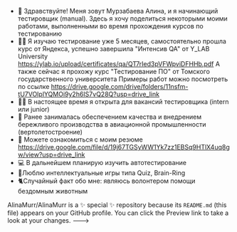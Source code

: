 - 👋 Здравствуйте! Меня зовут Мурзабаева Алина, и я начинающий тестировщик (manual). Здесь я хочу поделиться некоторыми моими работами, выполненными во время прохождения курсов по тестированию
- 🧑‍🎓 Я изучаю тестирование уже 5 месяцев, самостоятельно прошла курс от Яндекса,
    успешно завершила "Интенсив QA" от Y_LAB University https://ylab.io/upload/certificates/qa/QT7rIed3pVFWpviDFHHb.pdf
    А также сейчас я прохожу курс "Тестирование ПО" от Томского государственного университета
    Примеры работ можно посмотреть по ссылке https://drive.google.com/drive/folders/11nsfm-tU7VOIplYQMOi9y2h6IS7vQ28Q?usp=drive_link
- 👩‍💻 В настоящее время я открыта для вакансий тестировщика (intern или junior)
- 🚁 Ранее занималась обеспечением качества и внедрением бережливого производства в авиационной промышленности (вертолетостроение)
- 📃 Можете ознакомиться с моим резюме https://drive.google.com/file/d/19j67TGSyWW1Yk7zz1EBSq9HTlX4uq8gw/view?usp=drive_link
- 💻 В дальнейшем планирую изучить автотестирование
- 🧠Люблю интеллектуальные игры  типа Quiz, Brain-Ring
- 🐈Случайный факт обо мне: являюсь волонтером помощи бездомным животным

AlinaMurr/AlinaMurr is a ✨ special ✨ repository because its `README.md` (this file) appears on your GitHub profile.
You can click the Preview link to take a look at your changes.
--->
